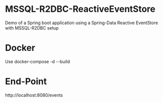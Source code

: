# MSSQL-R2DBC-ReactiveEventStore
Demo of a Spring boot application using a Spring-Data Reactive EventStore with MSSQL-R2DBC setup

# Docker
Use docker-compose -d --build

# End-Point
http://localhost:8080/events
